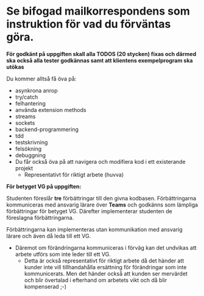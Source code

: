 # Se bifogad mailkorrespondens som instruktion för vad du förväntas göra.

**För godkänt på uppgiften skall alla TODOS (20 stycken) fixas och därmed ska också alla tester godkännas samt att klientens exempelprogram ska utökas**

Du kommer alltså få öva på: 
- asynkrona anrop
- try/catch
- felhantering
- använda extension methods
- streams
- sockets
- backend-programmering
- tdd
- testskrivning
- felsökning
- debuggning
- Du får också öva på att navigera och modifiera kod i ett existerande projekt
    - Representativt för riktigt arbete (huvva)

**För betyget VG på uppgiften:**

Studenten föreslår **tre** förbättringar till den givna kodbasen. Förbättringarna kommuniceras med ansvarig lärare över **Teams** och godkänns som lämpliga förbättringar för betyget VG. Därefter implementerar studenten de föreslagna förbättringarna.

Förbättringarna kan implementeras utan kommunikation med ansvarig lärare och även då leda till ett VG. 
- Däremot om förändringarna kommuniceras i förväg kan det undvikas att arbete utförs som inte leder till ett VG.
    - Detta är också representativt för riktigt arbete då det händer att kunder inte vill tillhandahålla ersättning för förändringar som inte kommunicerats. Men det händer också att kunden ser mervärdet och blir övertalad i efterhand om arbetets vikt och då blir kompenserad ;-)